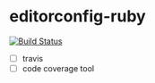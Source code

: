 # editorconfig-ruby
[![Build Status](http://img.shields.io/travis/stephengroat/editorconfig-ruby.svg)](https://travis-ci.org/stephengroat/editorconfig-ruby)

- [ ] travis
- [ ] code coverage tool
